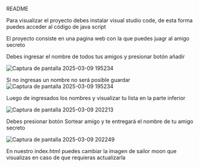 README

Para visualizar el proyecto debes instalar visual studio code, de esta forma puedes acceder al código de java script

El proyecto consiste en una pagina web con la que puedes juagr al amigo secreto

Debes ingresar el nombre de todos tus amigos y presionar botón añadir

![Captura de pantalla 2025-03-09 195234](https://github.com/user-attachments/assets/5b39f6d2-ddde-424e-8dbe-f5c38b3e347f)

Si no ingresas un nombre no será posible guardar
![Captura de pantalla 2025-03-09 195234](https://github.com/user-attachments/assets/bbdb6238-f5ed-4293-89cf-abd320ca01a0)

Luego de ingresados los nombres y visualizar tu lista en la parte inferior

![Captura de pantalla 2025-03-09 202213](https://github.com/user-attachments/assets/fbdf830b-0540-4ec8-b564-b918821df39e)


Debes presionar botón  Sortear amigo y te entregará el nombre de tu amigo secreto

![Captura de pantalla 2025-03-09 202249](https://github.com/user-attachments/assets/b61aeae4-96cd-412e-8cd7-ef777dfcc26a)

En nuestro index.html puedes cambiar la imagen de sailor moon que visualizas en caso de que requieras actualizarla
